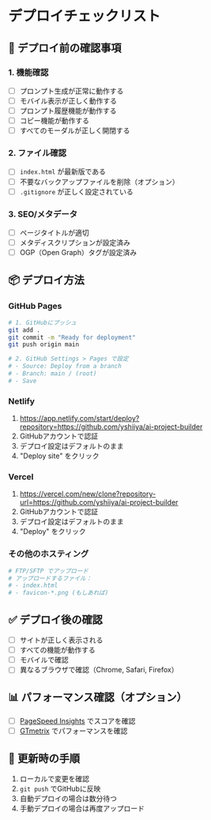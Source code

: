 # デプロイチェックリスト

## 🚀 デプロイ前の確認事項

### 1. 機能確認
- [ ] プロンプト生成が正常に動作する
- [ ] モバイル表示が正しく動作する
- [ ] プロンプト履歴機能が動作する
- [ ] コピー機能が動作する
- [ ] すべてのモーダルが正しく開閉する

### 2. ファイル確認
- [ ] `index.html` が最新版である
- [ ] 不要なバックアップファイルを削除（オプション）
- [ ] `.gitignore` が正しく設定されている

### 3. SEO/メタデータ
- [ ] ページタイトルが適切
- [ ] メタディスクリプションが設定済み
- [ ] OGP（Open Graph）タグが設定済み

## 📦 デプロイ方法

### GitHub Pages
```bash
# 1. GitHubにプッシュ
git add .
git commit -m "Ready for deployment"
git push origin main

# 2. GitHub Settings > Pages で設定
# - Source: Deploy from a branch
# - Branch: main / (root)
# - Save
```

### Netlify
1. https://app.netlify.com/start/deploy?repository=https://github.com/yshiiya/ai-project-builder
2. GitHubアカウントで認証
3. デプロイ設定はデフォルトのまま
4. "Deploy site" をクリック

### Vercel
1. https://vercel.com/new/clone?repository-url=https://github.com/yshiiya/ai-project-builder
2. GitHubアカウントで認証
3. デプロイ設定はデフォルトのまま
4. "Deploy" をクリック

### その他のホスティング
```bash
# FTP/SFTP でアップロード
# アップロードするファイル：
# - index.html
# - favicon-*.png (もしあれば)
```

## ✅ デプロイ後の確認

- [ ] サイトが正しく表示される
- [ ] すべての機能が動作する
- [ ] モバイルで確認
- [ ] 異なるブラウザで確認（Chrome, Safari, Firefox）

## 📊 パフォーマンス確認（オプション）

- [ ] [PageSpeed Insights](https://pagespeed.web.dev/) でスコアを確認
- [ ] [GTmetrix](https://gtmetrix.com/) でパフォーマンスを確認

## 🔄 更新時の手順

1. ローカルで変更を確認
2. `git push` でGitHubに反映
3. 自動デプロイの場合は数分待つ
4. 手動デプロイの場合は再度アップロード